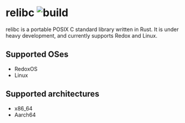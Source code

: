 # relibc ![build](https://travis-ci.org/redox-os/relibc.svg?branch=master)
relibc is a portable POSIX C standard library written in Rust. It is under heavy development, and currently supports Redox and Linux.

## Supported OSes

 - RedoxOS
 - Linux

## Supported architectures

 - x86\_64
 - Aarch64
